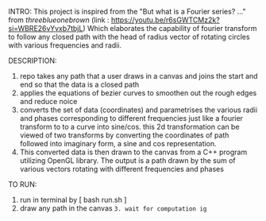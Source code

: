 INTRO:
  This project is inspired from the "But what is a Fourier series? ..." from *threeblueonebrown* (link : https://youtu.be/r6sGWTCMz2k?si=WBRE26vYvxb7tbjL)
Which elaborates the capability of fourier transform to follow any closed path with the head of radius vector of rotating circles with various frequencies and radii.

DESCRIPTION: 
  1. repo takes any path that a user draws in a canvas and joins the start and end so that the data is a closed path
  2. applies the equations of bezier curves to smoothen out the rough edges and reduce noice
  3. converts the set of data (coordinates) and parametrises the various radii and phases corresponding to different frequencies just like a fourier transform to
     to a curve into sine/cos. this 2d transformation can be viewed of two transforms by converting the coordinates of path followed into imaginary form, a sine and cos
     representation.
  4. This converted data is then drawn to the canvas from a C++ program utilizing OpenGL library. The output is a path drawn by the sum of various vectors rotating with
     different frequencies and phases

TO RUN:
  1. run in terminal by [ bash run.sh ]
  2. draw any path in the canvas
  `3. wait for computation ig`
